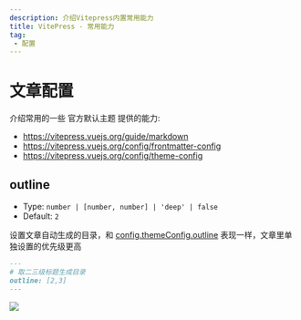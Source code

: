 ```yaml
---
description: 介绍Vitepress内置常用能力
title: VitePress - 常用能力
tag:
 - 配置
---
```


# 文章配置
介绍常用的一些 官方默认主题 提供的能力: 
* https://vitepress.vuejs.org/guide/markdown
* https://vitepress.vuejs.org/config/frontmatter-config
* https://vitepress.vuejs.org/config/theme-config

## outline
* Type: `number | [number, number] | 'deep' | false`
* Default: `2`

设置文章自动生成的目录，和 [config.themeConfig.outline](https://vitepress.vuejs.org/config/theme-config#outline) 表现一样，文章里单独设置的优先级更高

```md
---
# 取二三级标题生成目录
outline: [2,3]
---
```

![](https://img.cdn.sugarat.top/mdImg/MTY3NzE2MzY5MzMyMA==677163693320)